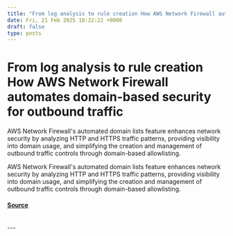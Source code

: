 ```yaml
---
title: "From log analysis to rule creation How AWS Network Firewall automates domain-based security for outbound traffic"
date: Fri, 21 Feb 2025 18:22:22 +0000
draft: false
type: posts
---
```

# From log analysis to rule creation How AWS Network Firewall automates domain-based security for outbound traffic





AWS Network Firewall's automated domain lists feature enhances network security by analyzing HTTP and HTTPS traffic patterns, providing visibility into domain usage, and simplifying the creation and management of outbound traffic controls through domain-based allowlisting.

AWS Network Firewall's automated domain lists feature enhances network security by analyzing HTTP and HTTPS traffic patterns, providing visibility into domain usage, and simplifying the creation and management of outbound traffic controls through domain-based allowlisting.

#### [Source](https://aws.amazon.com/blogs/security/from-log-analysis-to-rule-creation-how-aws-network-firewall-automates-domain-based-security-for-outbound-traffic/)

<br/>
---

